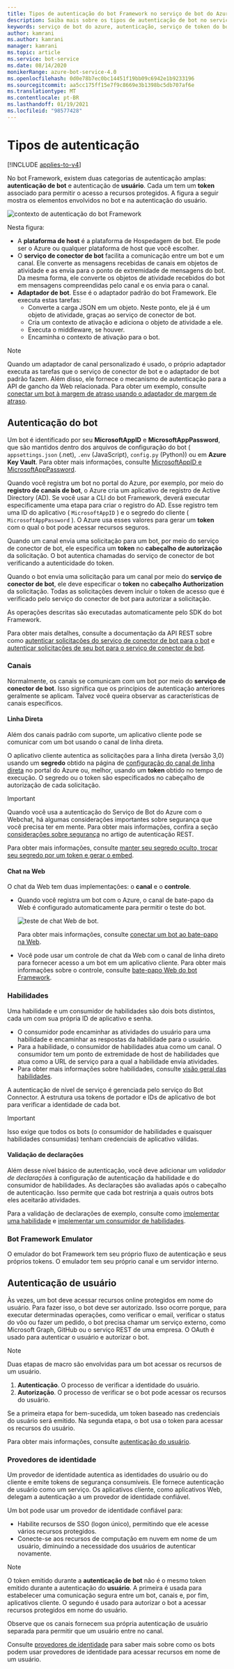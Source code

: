 ```yaml
---
title: Tipos de autenticação do bot Framework no serviço de bot do Azure-serviço bot
description: Saiba mais sobre os tipos de autenticação de bot no serviço de bot do Azure.
keywords: serviço de bot do azure, autenticação, serviço de token do bot framework
author: kamrani
ms.author: kamrani
manager: kamrani
ms.topic: article
ms.service: bot-service
ms.date: 08/14/2020
monikerRange: azure-bot-service-4.0
ms.openlocfilehash: 0d0e78b7ec0bc14451f19bb09c6942e1b9233196
ms.sourcegitcommit: aa5cc175ff15e7f9c8669e3b1398bc5db707af6e
ms.translationtype: MT
ms.contentlocale: pt-BR
ms.lasthandoff: 01/19/2021
ms.locfileid: "98577428"
---
```

# <a name="authentication-types"></a>Tipos de autenticação

[!INCLUDE [applies-to-v4](../includes/applies-to-v4-current.md)]

No bot Framework, existem duas categorias de autenticação amplas: **autenticação de bot** e autenticação de **usuário**. Cada um tem um **token** associado para permitir o acesso a recursos protegidos. A figura a seguir mostra os elementos envolvidos no bot e na autenticação do usuário.

![contexto de autenticação do bot Framework](media/concept-bot-authentication/bot-framework-auth-context.png)

Nesta figura:

- A **plataforma de host** é a plataforma de Hospedagem de bot. Ele pode ser o Azure ou qualquer plataforma de host que você escolher.
- O **serviço de conector de bot** facilita a comunicação entre um bot e um canal. Ele converte as mensagens recebidas de canais em objetos de atividade e as envia para o ponto de extremidade de mensagens do bot. Da mesma forma, ele converte os objetos de atividade recebidos do bot em mensagens compreendidas pelo canal e os envia para o canal.
- **Adaptador de bot**. Esse é o adaptador padrão do bot Framework. Ele executa estas tarefas:
  - Converte a carga JSON em um objeto. Neste ponto, ele já é um objeto de atividade, graças ao serviço de conector de bot.
  - Cria um contexto de ativação e adiciona o objeto de atividade a ele.
  - Executa o middleware, se houver.
  - Encaminha o contexto de ativação para o bot.

> [!NOTE]
> Quando um adaptador de canal personalizado é usado, o próprio adaptador executa as tarefas que o serviço de conector de bot e o adaptador de bot padrão fazem. Além disso, ele fornece o mecanismo de autenticação para a API de gancho da Web relacionada. Para obter um exemplo, consulte [conectar um bot à margem de atraso usando o adaptador de margem de atraso](~/bot-service-channel-connect-slack.md?tabs=adapter#connect-a-bot-to-slack-using-the-slack-adapter).

## <a name="bot-authentication"></a>Autenticação do bot

Um bot é identificado por seu **MicrosoftAppID** e **MicrosoftAppPassword**, que são mantidos dentro dos arquivos de configuração do bot ( `appsettings.json` (.net), `.env` (JavaScript), `config.py` (Python)) ou em **Azure Key Vault**.
Para obter mais informações, consulte [MicrosoftAppID e MicrosoftAppPassword](~/bot-service-manage-overview.md#microsoftappid-and-microsoftapppassword).

Quando você registra um bot no portal do Azure, por exemplo, por meio do **registro de canais de bot**, o Azure cria um aplicativo de registro de Active Directory (AD). Se você usar a CLI do bot Framework, deverá executar especificamente uma etapa para criar o registro do AD. Esse registro tem uma ID do aplicativo ( `MicrosoftAppID` ) e o segredo do cliente ( `MicrosoftAppPassword` ). O Azure usa esses valores para gerar um **token** com o qual o bot pode acessar recursos seguros.

Quando um canal envia uma solicitação para um bot, por meio do serviço de conector de bot, ele especifica um **token** no **cabeçalho de autorização** da solicitação. O bot autentica chamadas do serviço de conector de bot verificando a autenticidade do token.

Quando o bot envia uma solicitação para um canal por meio do **serviço de conector de bot**, ele deve especificar o **token** no **cabeçalho Authorization** da solicitação.
Todas as solicitações devem incluir o token de acesso que é verificado pelo serviço do conector de bot para autorizar a solicitação.

As operações descritas são executadas automaticamente pelo SDK do bot Framework.

Para obter mais detalhes, consulte a documentação da API REST sobre como [autenticar solicitações do serviço de conector de bot para o bot](~/rest-api/bot-framework-rest-connector-authentication.md#connector-to-bot) e [autenticar solicitações de seu bot para o serviço de conector de bot](~/rest-api/bot-framework-rest-connector-authentication.md#bot-to-connector).

### <a name="channels"></a>Canais

Normalmente, os canais se comunicam com um bot por meio do **serviço de conector de bot**. Isso significa que os princípios de autenticação anteriores geralmente se aplicam. Talvez você queira observar as características de canais específicos.

#### <a name="direct-line"></a>Linha Direta

Além dos canais padrão com suporte, um aplicativo cliente pode se comunicar com um bot usando o canal de linha direta.

O aplicativo cliente autentica as solicitações para a linha direta (versão 3,0) usando um **segredo** obtido na página de [configuração do canal de linha direta](~/bot-service-channel-connect-directline.md) no portal do Azure ou, melhor, usando um **token** obtido no tempo de execução. O segredo ou o token são especificados no cabeçalho de autorização de cada solicitação.

> [!IMPORTANT]
> Quando você usa a autenticação do Serviço de Bot do Azure com o Webchat, há algumas considerações importantes sobre segurança que você precisa ter em mente. Para obter mais informações, confira a seção [considerações sobre segurança](~/bot-service-channel-connect-webchat.md#keep-your-secret-hidden-exchange-your-secret-for-a-token-and-generate-the-embed) no artigo de autenticação REST.

Para obter mais informações, consulte [manter seu segredo oculto, trocar seu segredo por um token e gerar o embed](~/bot-service-channel-connect-webchat.md#keep-your-secret-hidden-exchange-your-secret-for-a-token-and-generate-the-embed).

#### <a name="web-chat"></a>Chat na Web

O chat da Web tem duas implementações: o **canal** e o **controle**.

- Quando você registra um bot com o Azure, o canal de bate-papo da Web é configurado automaticamente para permitir o teste do bot.

    ![teste de chat Web de bot](media/concept-bot-authentication/bot-webchat-testing.PNG).

    Para obter mais informações, consulte [conectar um bot ao bate-papo na Web](~/bot-service-channel-connect-webchat.md).

- Você pode usar um controle de chat da Web com o canal de linha direto para fornecer acesso a um bot em um aplicativo cliente. Para obter mais informações sobre o controle, consulte [bate-papo Web do bot Framework](https://github.com/microsoft/BotFramework-WebChat).

### <a name="skills"></a>Habilidades

Uma habilidade e um consumidor de habilidades são dois bots distintos, cada um com sua própria ID de aplicativo e senha.

- O consumidor pode encaminhar as atividades do usuário para uma habilidade e encaminhar as respostas da habilidade para o usuário.
- Para a habilidade, o consumidor de habilidades atua como um canal. O consumidor tem um ponto de extremidade de host de habilidades que atua como a URL de serviço para a qual a habilidade envia atividades.
- Para obter mais informações sobre habilidades, consulte [visão geral das habilidades](skills-conceptual.md).

A autenticação de nível de serviço é gerenciada pelo serviço do Bot Connector. A estrutura usa tokens de portador e IDs de aplicativo de bot para verificar a identidade de cada bot.

> [!IMPORTANT]
> Isso exige que todos os bots (o consumidor de habilidades e quaisquer habilidades consumidas) tenham credenciais de aplicativo válidas.

#### <a name="claims-validation"></a>Validação de declarações

Além desse nível básico de autenticação, você deve adicionar um _validador de declarações_ à configuração de autenticação da habilidade e do consumidor de habilidades. As declarações são avaliadas após o cabeçalho de autenticação. Isso permite que cada bot restrinja a quais outros bots eles aceitarão atividades.

Para a validação de declarações de exemplo, consulte como [implementar uma habilidade](skill-implement-skill.md) e [implementar um consumidor de habilidades](skill-implement-consumer.md).

### <a name="bot-framework-emulator"></a>Bot Framework Emulator

O emulador do bot Framework tem seu próprio fluxo de autenticação e seus próprios tokens. O emulador tem seu próprio canal e um servidor interno.

## <a name="user-authentication"></a>Autenticação de usuário

Às vezes, um bot deve acessar recursos online protegidos em nome do usuário. Para fazer isso, o bot deve ser autorizado. Isso ocorre porque, para executar determinadas operações, como verificar o email, verificar o status do vôo ou fazer um pedido, o bot precisa chamar um serviço externo, como Microsoft Graph, GitHub ou o serviço REST de uma empresa. O OAuth é usado para autenticar o usuário e autorizar o bot.

> [!NOTE]
> Duas etapas de macro são envolvidas para um bot acessar os recursos de um usuário.
>
> 1. **Autenticação**. O processo de verificar a identidade do usuário.
> 1. **Autorização**. O processo de verificar se o bot pode acessar os recursos do usuário.
>
> Se a primeira etapa for bem-sucedida, um token baseado nas credenciais do usuário será emitido. Na segunda etapa, o bot usa o token para acessar os recursos do usuário.

Para obter mais informações, consulte [autenticação do usuário](bot-builder-concept-authentication.md).

### <a name="identity-providers"></a>Provedores de identidade

Um provedor de identidade autentica as identidades do usuário ou do cliente e emite tokens de segurança consumíveis. Ele fornece autenticação de usuário como um serviço. Os aplicativos cliente, como aplicativos Web, delegam a autenticação a um provedor de identidade confiável.

Um bot pode usar um provedor de identidade confiável para:

- Habilite recursos de SSO (logon único), permitindo que ele acesse vários recursos protegidos.
- Conecte-se aos recursos de computação em nuvem em nome de um usuário, diminuindo a necessidade dos usuários de autenticar novamente.

> [!NOTE]
> O token emitido durante a **autenticação de bot** não é o mesmo token emitido durante a autenticação do **usuário**. A primeira é usada para estabelecer uma comunicação segura entre um bot, canais e, por fim, aplicativos cliente. O segundo é usado para autorizar o bot a acessar recursos protegidos em nome do usuário.

Observe que os canais fornecem sua própria autenticação de usuário separada para permitir que um usuário entre no canal.

Consulte [provedores de identidade](bot-builder-concept-identity-providers.md) para saber mais sobre como os bots podem usar provedores de identidade para acessar recursos em nome de um usuário.
